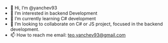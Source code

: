 - 👋 Hi, I’m @yanchev93
- 👀 I’m interested in backend Development
- 🌱 I’m currently learning C# development
- 💞️ I’m looking to collaborate on C# or JS project, focused in the backend development.
- 📫 How to reach me email: teo.yanchev93@gmail.com

<!---
yanchev93/yanchev93 is a ✨ special ✨ repository because its `README.md` (this file) appears on your GitHub profile.
You can click the Preview link to take a look at your changes.
--->
